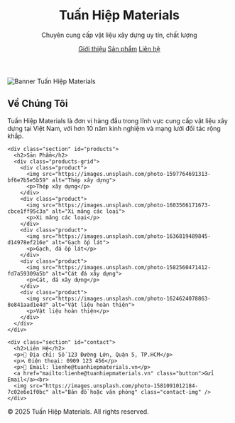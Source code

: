 
</head>
<body>

  <header>
    <h1>Tuấn Hiệp Materials</h1>
    <p>Chuyên cung cấp vật liệu xây dựng uy tín, chất lượng</p>
    <nav>
      <a href="#about">Giới thiệu</a>
      <a href="#products">Sản phẩm</a>
      <a href="#contact">Liên hệ</a>
    </nav>
  </header>

  <div class="hero">
    <img src="https://images.unsplash.com/photo-1600359754553-0e98f48bfe5b" alt="Banner Tuấn Hiệp Materials" />
  </div>

  <div class="content">
    <div class="section" id="about">
      <h2>Về Chúng Tôi</h2>
      <p>Tuấn Hiệp Materials là đơn vị hàng đầu trong lĩnh vực cung cấp vật liệu xây dựng tại Việt Nam, với hơn 10 năm kinh nghiệm và mạng lưới đối tác rộng khắp.</p>
    </div>

    <div class="section" id="products">
      <h2>Sản Phẩm</h2>
      <div class="products-grid">
        <div class="product">
          <img src="https://images.unsplash.com/photo-1597764691313-bf6e7b5e5b59" alt="Thép xây dựng">
          <p>Thép xây dựng</p>
        </div>
        <div class="product">
          <img src="https://images.unsplash.com/photo-1603566171673-cbce1ff95c3a" alt="Xi măng các loại">
          <p>Xi măng các loại</p>
        </div>
        <div class="product">
          <img src="https://images.unsplash.com/photo-1636819489845-d14978ef216e" alt="Gạch ốp lát">
          <p>Gạch, đá ốp lát</p>
        </div>
        <div class="product">
          <img src="https://images.unsplash.com/photo-1582560471412-fd7a59309a5b" alt="Cát đá xây dựng">
          <p>Cát, đá xây dựng</p>
        </div>
        <div class="product">
          <img src="https://images.unsplash.com/photo-1624624078863-8e841aad1e4d" alt="Vật liệu hoàn thiện">
          <p>Vật liệu hoàn thiện</p>
        </div>
      </div>
    </div>

    <div class="section" id="contact">
      <h2>Liên Hệ</h2>
      <p>📍 Địa chỉ: Số 123 Đường Lớn, Quận 5, TP.HCM</p>
      <p>📞 Điện thoại: 0909 123 456</p>
      <p>📧 Email: lienhe@tuanhiepmaterials.vn</p>
      <a href="mailto:lienhe@tuanhiepmaterials.vn" class="button">Gửi Email</a><br>
      <img src="https://images.unsplash.com/photo-1581091012184-7c02e6e1f0bc" alt="Bản đồ hoặc văn phòng" class="contact-img" />
    </div>
  </div>

  <footer>
    &copy; 2025 Tuấn Hiệp Materials. All rights reserved.
  </footer>

</body>
</html>
